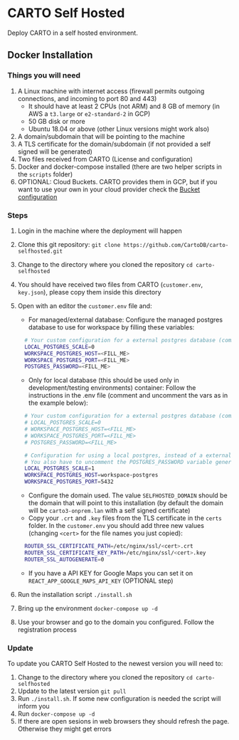 # CARTO Self Hosted

Deploy CARTO in a self hosted environment.

## Docker Installation

### Things you will need

1. A Linux machine with internet access (firewall permits outgoing connections, and incoming to port 80 and 443)
    - It should have at least 2 CPUs (not ARM) and 8 GB of memory (in AWS a `t3.large` or `e2-standard-2` in GCP)
    - 50 GB disk or more
    - Ubuntu 18.04 or above (other Linux versions might work also)
2. A domain/subdomain that will be pointing to the machine
3. A TLS certificate for the domain/subdomain (if not provided a self signed will be generated)
4. Two files received from CARTO (License and configuration)
5. Docker and docker-compose installed (there are two helper scripts in the `scripts` folder)
6. OPTIONAL: Cloud Buckets. CARTO provides them in GCP, but if you want to use your own in your cloud provider check the [Bucket configuration](doc/buckets.md)

### Steps

1. Login in the machine where the deployment will happen
2. Clone this git repository: `git clone https://github.com/CartoDB/carto-selfhosted.git`
3. Change to the directory where you cloned the repository `cd carto-selfhosted`
4. You should have received two files from CARTO (`customer.env`, `key.json`), please copy them inside this directory
5. Open with an editor the `customer.env` file and:
    - For managed/external database: Configure the managed postgres database to use for workspace by filling these variables:

    ```bash
      # Your custom configuration for a external postgres database (comment when local db)
      LOCAL_POSTGRES_SCALE=0
      WORKSPACE_POSTGRES_HOST=<FILL_ME>
      WORKSPACE_POSTGRES_PORT=<FILL_ME>
      POSTGRES_PASSWORD=<FILL_ME>
    ```

    - Only for local database (this should be used only in development/testing environments) container: Follow the instructions in the .env file (comment and uncomment the vars as in the example below):

    ```bash
      # Your custom configuration for a external postgres database (comment when local db)
      # LOCAL_POSTGRES_SCALE=0
      # WORKSPACE_POSTGRES_HOST=<FILL_ME>
      # WORKSPACE_POSTGRES_PORT=<FILL_ME>
      # POSTGRES_PASSWORD=<FILL_ME>

      # Configuration for using a local postgres, instead of a external one (comment when external db)
      # You also have to uncomment the POSTGRES_PASSWORD variable generated in the customer package
      LOCAL_POSTGRES_SCALE=1
      WORKSPACE_POSTGRES_HOST=workspace-postgres
      WORKSPACE_POSTGRES_PORT=5432
    ```

    - Configure the domain used. The value `SELFHOSTED_DOMAIN` should be the domain that will point to this installation (by default the domain will be `carto3-onprem.lan` with a self signed certificate)
    - Copy your `.crt` and `.key` files from the TLS certificate in the `certs` folder. In the `customer.env` you should add three new values (changing `<cert>` for the file names you just copied):

    ```bash
      ROUTER_SSL_CERTIFICATE_PATH=/etc/nginx/ssl/<cert>.crt
      ROUTER_SSL_CERTIFICATE_KEY_PATH=/etc/nginx/ssl/<cert>.key
      ROUTER_SSL_AUTOGENERATE=0
    ```

    - If you have a API KEY for Google Maps you can set it on `REACT_APP_GOOGLE_MAPS_API_KEY` (OPTIONAL step)

6. Run the installation script `./install.sh`
7. Bring up the environment `docker-compose up -d`
8. Use your browser and go to the domain you configured. Follow the registration process

### Update

To update you CARTO Self Hosted to the newest version you will need to:

1. Change to the directory where you cloned the repository `cd carto-selfhosted`
2. Update to the latest version `git pull`
3. Run `./install.sh`. If some new configuration is needed the script will inform you
4. Run `docker-compose up -d`
5. If there are open sesions in web browsers they should refresh the page. Otherwise they might get errors
